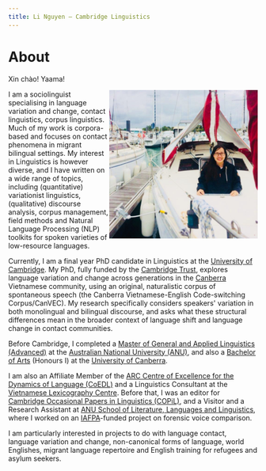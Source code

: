 ```yaml
---
title: Li Nguyen — Cambridge Linguistics
---
```


# About

Xin chào! Yaama! 

<img id="my-picture" src="boat.jpg" width="300" height="300" align="right">

I am a sociolinguist specialising in language variation and change, contact linguistics, corpus linguistics. Much of my work is corpora-based and focuses on contact phenomena in migrant bilingual settings. My interest in Linguistics is however diverse, and I have written on a wide range of topics, including (quantitative) variationist linguistics, (qualitative) discourse analysis, corpus management, field methods and Natural Language Processing (NLP) toolkits for spoken varieties of low-resource languages. 

Currently, I am a final year PhD candidate in Linguistics at the [University of Cambridge](https://www.cam.ac.uk/). My PhD, fully funded by the [Cambridge Trust](https://www.cambridgetrust.org/), explores language variation and change across generations in the [Canberra](https://www.britannica.com/place/Australian-Capital-Territory#ref960967) Vietnamese community, using an original, naturalistic corpus of spontaneous speech (the Canberra Vietnamese-English Code-switching Corpus/CanVEC). My research specifically considers speakers' variation in both monolingual and bilingual discourse, and asks what these structural differences mean in the broader context of language shift and language change in contact communities. 

Before Cambridge, I completed a [Master of General and Applied Linguistics (Advanced)](https://programsandcourses.anu.edu.au/program/VLING) at the [Australian National University (ANU)](http://www.anu.edu.au/), and also a [Bachelor of Arts](https://www.canberra.edu.au/coursesandunits/course?course_cd=922AA&version_number=3) (Honours I) at the [University of Canberra](https://www.canberra.edu.au/). 

I am also an Affiliate Member of the [ARC Centre of Excellence for the Dynamics of Language (CoEDL)](http://www.dynamicsoflanguage.edu.au/) and a Linguistics Consultant at the [Vietnamese Lexicography Centre](http://www.vietlex.com/). Before that, I was an editor for [Cambridge Occasional Papers in Linguistics (COPiL)](http://www.ling.cam.ac.uk/COPIL/), and a Visitor and a Research Assistant at [ANU School of Literature, Languages and Linguistics](http://slll.cass.anu.edu.au/), where I worked on an [IAFPA](https://www.iafpa.net/)-funded project on forensic voice comparison. 

I am particularly interested in projects to do with language contact, language variation and change, non-canonical forms of language, world Englishes, migrant language repertoire and English training for refugees and asylum seekers. 
